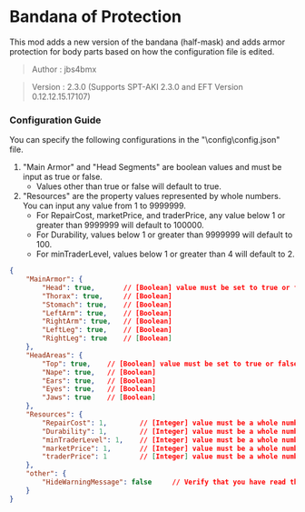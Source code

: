 # Bandana of Protection

This mod adds a new version of the bandana (half-mask) and adds armor protection for body parts based on how the configuration file is edited.

>Author  : jbs4bmx

>Version : 2.3.0 (Supports SPT-AKI 2.3.0 and EFT Version 0.12.12.15.17107)



### Configuration Guide

You can specify the following configurations in the "\config\config.json" file.
1. "Main Armor" and "Head Segments" are boolean values and must be input as true or false.
   - Values other than true or false will default to true.
2. "Resources" are the property values represented by whole numbers. You can input any value from 1 to 9999999.
   - For RepairCost, marketPrice, and traderPrice, any value below 1 or greater than 9999999 will default to 100000.
   - For Durability, values below 1 or greater than 9999999 will default to 100.
   - For minTraderLevel, values below 1 or greater than 4 will default to 2.

``` json
{
    "MainArmor": {
        "Head": true,       // [Boolean] value must be set to true or false - true = enabled.
        "Thorax": true,     // [Boolean]
        "Stomach": true,    // [Boolean]
        "LeftArm": true,    // [Boolean]
        "RightArm": true,   // [Boolean]
        "LeftLeg": true,    // [Boolean]
        "RightLeg": true    // [Boolean]
    },
    "HeadAreas": {
        "Top": true,    // [Boolean] value must be set to true or false - true = enabled.
        "Nape": true,   // [Boolean]
        "Ears": true,   // [Boolean]
        "Eyes": true,   // [Boolean]
        "Jaws": true    // [Boolean]
    },
    "Resources": {
        "RepairCost": 1,        // [Integer] value must be a whole number - Sets the cost to repair the item. (1-9999999)
        "Durability": 1,        // [Integer] value must be a whole number - Sets the durability amount of the item. (1-9999999)
        "minTraderLevel": 1,    // [Integer] value must be a whole number - Sets the minimum required trader level to acquire this item. (1-4)
        "marketPrice": 1,       // [Integer] value must be a whole number - Sets the Flea Market price of the item. (1-9999999)
        "traderPrice": 1        // [Integer] value must be a whole number - Sets the Ragman price of the item. (1-9999999)
    },
    "other": {
        "HideWarningMessage": false     // Verify that you have read this document and the configuration file.
    }
}
```